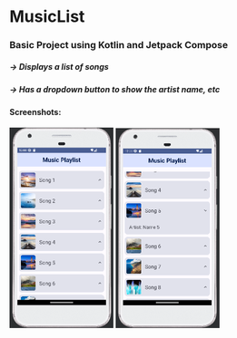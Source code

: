 # MusicList
<h3>Basic Project using Kotlin and Jetpack Compose</h3>
<h5>-> Displays a list of songs</h5>
<h5>-> Has a dropdown button to show the artist name, etc</h5>

<h4>Screenshots:</h4>
<img width="183" alt="image" src="MusicList_1_SS.png">
<img width="183" alt="image" src="MusicList_2_SS.png">
